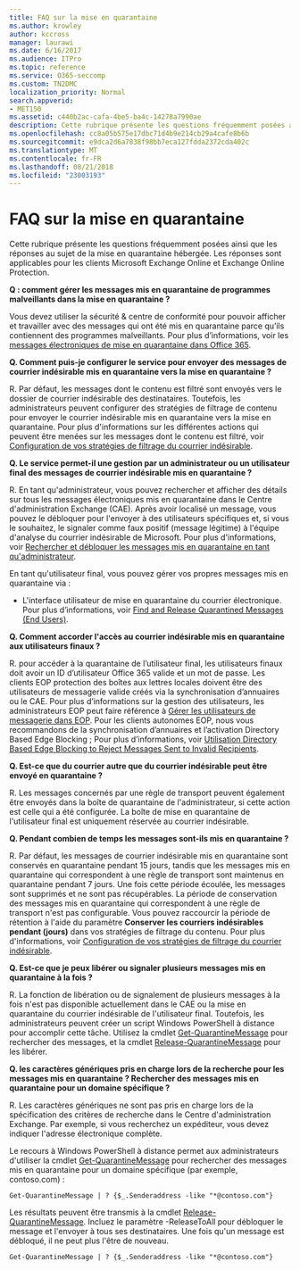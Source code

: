 ```yaml
---
title: FAQ sur la mise en quarantaine
ms.author: krowley
author: kccross
manager: laurawi
ms.date: 6/16/2017
ms.audience: ITPro
ms.topic: reference
ms.service: O365-seccomp
ms.custom: TN2DMC
localization_priority: Normal
search.appverid:
- MET150
ms.assetid: c440b2ac-cafa-4be5-ba4c-14278a7990ae
description: Cette rubrique présente les questions fréquemment posées ainsi que les réponses au sujet de la mise en quarantaine hébergée.
ms.openlocfilehash: cc8a05b575e17dbc71d4b9e214cb29a4cafe8b6b
ms.sourcegitcommit: e9dca2d6a7838f98bb7eca127fdda2372cda402c
ms.translationtype: MT
ms.contentlocale: fr-FR
ms.lasthandoff: 08/21/2018
ms.locfileid: "23003193"
---
```

# <a name="quarantine-faq"></a>FAQ sur la mise en quarantaine

Cette rubrique présente les questions fréquemment posées ainsi que les réponses au sujet de la mise en quarantaine hébergée. Les réponses sont applicables pour les clients Microsoft Exchange Online et Exchange Online Protection.
  
 **Q : comment gérer les messages mis en quarantaine de programmes malveillants dans la mise en quarantaine ?**
  
Vous devez utiliser la sécurité &amp; centre de conformité pour pouvoir afficher et travailler avec des messages qui ont été mis en quarantaine parce qu’ils contiennent des programmes malveillants. Pour plus d’informations, voir les [messages électroniques de mise en quarantaine dans Office 365](https://support.office.com/article/Quarantine-email-messages-in-Office-365-4c234874-015e-4768-8495-98fcccfc639b).
  
 **Q. Comment puis-je configurer le service pour envoyer des messages de courrier indésirable mis en quarantaine vers la mise en quarantaine ?**
  
R. Par défaut, les messages dont le contenu est filtré sont envoyés vers le dossier de courrier indésirable des destinataires. Toutefois, les administrateurs peuvent configurer des stratégies de filtrage de contenu pour envoyer le courrier indésirable mis en quarantaine vers la mise en quarantaine. Pour plus d'informations sur les différentes actions qui peuvent être menées sur les messages dont le contenu est filtré, voir [Configuration de vos stratégies de filtrage du courrier indésirable](configure-your-spam-filter-policies.md).
  
 **Q. Le service permet-il une gestion par un administrateur ou un utilisateur final des messages de courrier indésirable mis en quarantaine ?**
  
R. En tant qu'administrateur, vous pouvez rechercher et afficher des détails sur tous les messages électroniques mis en quarantaine dans le Centre d'administration Exchange (CAE). Après avoir localisé un message, vous pouvez le débloquer pour l'envoyer à des utilisateurs spécifiques et, si vous le souhaitez, le signaler comme faux positif (message légitime) à l'équipe d'analyse du courrier indésirable de Microsoft. Pour plus d'informations, voir [Rechercher et débloquer les messages mis en quarantaine en tant qu'administrateur](find-and-release-quarantined-messages-as-an-administrator.md).
  
En tant qu'utilisateur final, vous pouvez gérer vos propres messages mis en quarantaine via : 
  
- L'interface utilisateur de mise en quarantaine du courrier électronique. Pour plus d’informations, voir [Find and Release Quarantined Messages (End Users)](http://technet.microsoft.com/library/e439b560-827a-4807-abd3-6b861c1ff786.aspx).
        
 **Q. Comment accorder l'accès au courrier indésirable mis en quarantaine aux utilisateurs finaux ?**
  
R. pour accéder à la quarantaine de l’utilisateur final, les utilisateurs finaux doit avoir un ID d’utilisateur Office 365 valide et un mot de passe. Les clients EOP protection des boîtes aux lettres locales doivent être des utilisateurs de messagerie valide créés via la synchronisation d’annuaires ou le CAE. Pour plus d’informations sur la gestion des utilisateurs, les administrateurs EOP peut faire référence à [Gérer les utilisateurs de messagerie dans EOP](eop/manage-mail-users-in-eop.md). Pour les clients autonomes EOP, nous vous recommandons de la synchronisation d’annuaires et l’activation Directory Based Edge Blocking ; Pour plus d’informations, voir [Utilisation Directory Based Edge Blocking to Reject Messages Sent to Invalid Recipients](http://technet.microsoft.com/library/ca7b7416-92ed-40ad-abdb-695be46ea2e4.aspx).
  
 **Q. Est-ce que du courrier autre que du courrier indésirable peut être envoyé en quarantaine ?**
  
R. Les messages concernés par une règle de transport peuvent également être envoyés dans la boîte de quarantaine de l'administrateur, si cette action est celle qui a été configurée. La boîte de mise en quarantaine de l'utilisateur final est uniquement réservée au courrier indésirable.
  
 **Q. Pendant combien de temps les messages sont-ils mis en quarantaine ?**
  
R. Par défaut, les messages de courrier indésirable mis en quarantaine sont conservés en quarantaine pendant 15 jours, tandis que les messages mis en quarantaine qui correspondent à une règle de transport sont maintenus en quarantaine pendant 7 jours. Une fois cette période écoulée, les messages sont supprimés et ne sont pas récupérables. La période de conservation des messages mis en quarantaine qui correspondent à une règle de transport n'est pas configurable. Vous pouvez raccourcir la période de rétention à l'aide du paramètre **Conserver les courriers indésirables pendant (jours)** dans vos stratégies de filtrage du contenu. Pour plus d'informations, voir [Configuration de vos stratégies de filtrage du courrier indésirable](configure-your-spam-filter-policies.md).
  
 **Q. Est-ce que je peux libérer ou signaler plusieurs messages mis en quarantaine à la fois ?**
  
R. La fonction de libération ou de signalement de plusieurs messages à la fois n'est pas disponible actuellement dans le CAE ou la mise en quarantaine du courrier indésirable de l'utilisateur final. Toutefois, les administrateurs peuvent créer un script Windows PowerShell à distance pour accomplir cette tâche. Utilisez la cmdlet [Get-QuarantineMessage](http://technet.microsoft.com/library/88026da1-8dbc-49e7-80e8-112a32773c34.aspx) pour rechercher des messages, et la cmdlet [Release-QuarantineMessage](http://technet.microsoft.com/library/4a3aa05c-238f-46f2-b8dd-b0e3c38eab3e.aspx) pour les libérer. 
  
 **Q. les caractères génériques pris en charge lors de la recherche pour les messages mis en quarantaine ? Rechercher des messages mis en quarantaine pour un domaine spécifique ?**
  
R. Les caractères génériques ne sont pas pris en charge lors de la spécification des critères de recherche dans le Centre d'administration Exchange. Par exemple, si vous recherchez un expéditeur, vous devez indiquer l'adresse électronique complète.
  
Le recours à Windows PowerShell à distance permet aux administrateurs d'utiliser la cmdlet [Get-QuarantineMessage](http://technet.microsoft.com/library/88026da1-8dbc-49e7-80e8-112a32773c34.aspx) pour rechercher des messages mis en quarantaine pour un domaine spécifique (par exemple, contoso.com) : 
  
```
Get-QuarantineMessage | ? {$_.Senderaddress -like "*@contoso.com"}
```

Les résultats peuvent être transmis à la cmdlet [Release-QuarantineMessage](http://technet.microsoft.com/library/4a3aa05c-238f-46f2-b8dd-b0e3c38eab3e.aspx). Incluez le paramètre -ReleaseToAll pour débloquer le message et l'envoyer à tous ses destinataires. Une fois qu'un message est débloqué, il ne peut plus l'être de nouveau. 
  
```
Get-QuarantineMessage | ? {$_.Senderaddress -like "*@contoso.com"}
```


